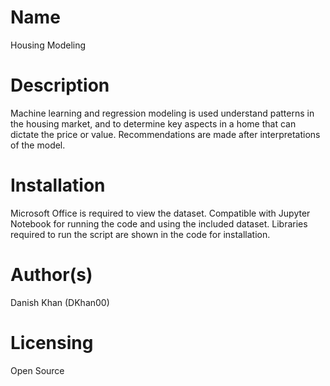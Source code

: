 # Name
Housing Modeling
# Description
Machine learning and regression modeling is used understand patterns in the housing market, and to determine key aspects in a home that can dictate the price or value. Recommendations are made after interpretations of the model.
# Installation
Microsoft Office is required to view the dataset. Compatible with Jupyter Notebook for running the code and using the included dataset. Libraries required to run the script are shown in the code for installation.
# Author(s)
Danish Khan (DKhan00)
# Licensing
Open Source
